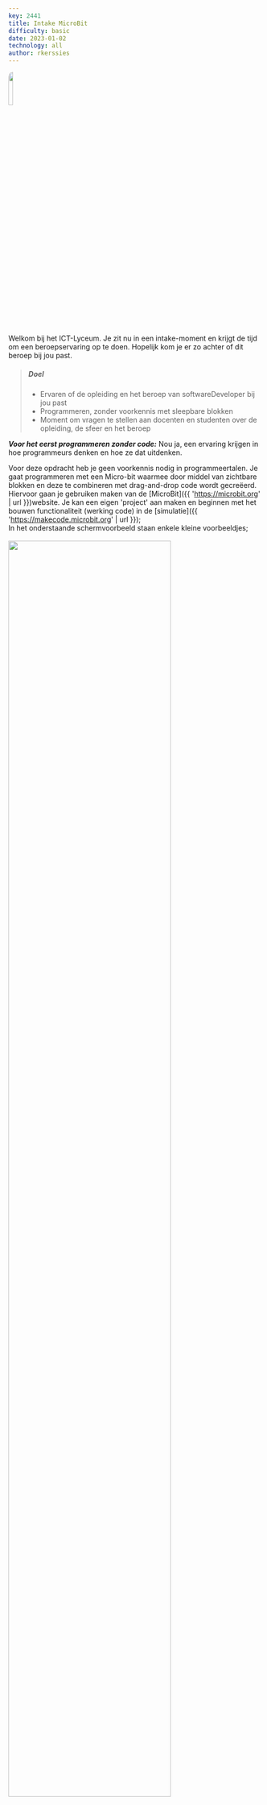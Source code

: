```yaml
---
key: 2441
title: Intake MicroBit
difficulty: basic
date: 2023-01-02
technology: all
author: rkerssies
---
```





<img src="{{ '/_assets/omgevingen/newbie.png' | url }}" style="width:13%; border-radius:10px;">

Welkom bij het ICT-Lyceum. Je zit nu in een intake-moment en krijgt de tijd om een beroepservaring op te doen.
Hopelijk kom je er zo achter of dit beroep bij jou past.  


> ##### Doel
> * Ervaren of de opleiding en het beroep van softwareDeveloper bij jou past
> * Programmeren, zonder voorkennis met sleepbare blokken
> * Moment om vragen te stellen aan docenten en studenten over de opleiding, de sfeer en het beroep 


***Voor het eerst programmeren zonder code:***
Nou ja, een ervaring krijgen in hoe programmeurs denken en hoe ze dat uitdenken.<br>

Voor deze opdracht heb je geen voorkennis nodig in programmeertalen. 
Je gaat programmeren met een Micro-bit waarmee door middel van zichtbare blokken en deze te combineren met
drag-and-drop code wordt gecreëerd.<br>
Hiervoor gaan je gebruiken maken van de [MicroBit]({{ 'https://microbit.org' | url }})website. 
Je kan een eigen 'project' aan maken en beginnen met het bouwen functionaliteit (werking code) in de
[simulatie]({{ 'https://makecode.microbit.org' | url }});<br>
In het onderstaande schermvoorbeeld staan enkele kleine voorbeeldjes;<br>  
  <img src="{{ '/_assets/omgevingen/microbit_simulatie.png' | url }}" style="width:80%;">

## De opdracht ###
Sleep verschillende blokken zo in elkaar zodat de microbit-print de volgende werking heeft;
* Nadat knop “A” is ingedrukt begint eerste led-lichtje (lampje linksboven) door middel van coördinaten op de display te branden.
* Het led-lichtje schuift daarna automatische om de seconde één positie op naar rechts.<br> 
* Als het led-lichtje de laatste positie van de rij heeft bereikt, vervolgt het led-lichtje één rij lager op de eerste positie links.  
* Aan het vamn alle rijen in de rechter positie start alles automatisch weer in de positie linksboven. 
* Het proces wordt afgebroken zodra knop “B” wordt ingedrukt.<br>

❗️Je mag gebruikmaken van het Internet en verschillende bronnen.<br>
❗Gebruik hierbij een LOOPS-blok en "teken positie x en Y" blok<br>
Kunnen werken met herhalingen komt in veel situaties voor zoals, menu-iotems en afbeeldingen in galleries.

> ##### Op te leveren
> * een passend stukje code bij een 'kleine' uitdaging 
> * jouw feedback of de opleiding bij jou past 



## Alternatieve opdracht ##
Maak een programma dat de windrichtingen (kompas) weergeeft op de display. 
* Afhankelijk van de positie van de Micro-bit wordt er een “N” voor noord (rond de 0º) toont
* “E” voor oost (rond de 90º) toont
* “S” voor zuid (rond de 180º) toont
* “W” voor west (rond de 270º) toont
* Zorg er voor dat er altijd een correcte windrichting wordt getoon (geen blanco scerm)
* Je mag als uitbreiding ook nog de tussenliggende windrichtingen tonen.


